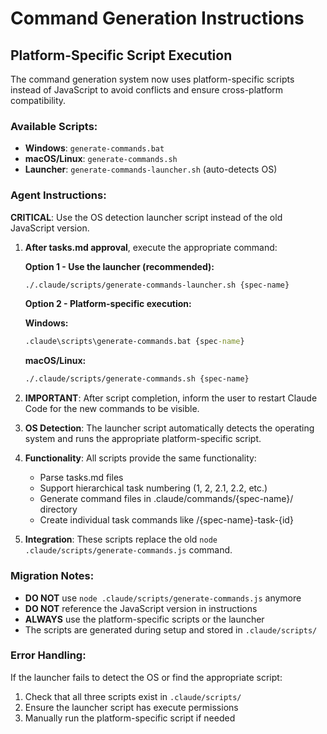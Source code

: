 # Command Generation Instructions

## Platform-Specific Script Execution

The command generation system now uses platform-specific scripts instead of JavaScript to avoid conflicts and ensure
cross-platform compatibility.

### Available Scripts:

- **Windows**: `generate-commands.bat`
- **macOS/Linux**: `generate-commands.sh`
- **Launcher**: `generate-commands-launcher.sh` (auto-detects OS)

### Agent Instructions:

**CRITICAL**: Use the OS detection launcher script instead of the old JavaScript version.

1. **After tasks.md approval**, execute the appropriate command:

   **Option 1 - Use the launcher (recommended):**

   ```bash
   ./.claude/scripts/generate-commands-launcher.sh {spec-name}
   ```

   **Option 2 - Platform-specific execution:**

   **Windows:**

   ```cmd
   .claude\scripts\generate-commands.bat {spec-name}
   ```

   **macOS/Linux:**

   ```bash
   ./.claude/scripts/generate-commands.sh {spec-name}
   ```

2. **IMPORTANT**: After script completion, inform the user to restart Claude Code for the new commands to be visible.

3. **OS Detection**: The launcher script automatically detects the operating system and runs the appropriate
   platform-specific script.

4. **Functionality**: All scripts provide the same functionality:
    - Parse tasks.md files
    - Support hierarchical task numbering (1, 2, 2.1, 2.2, etc.)
    - Generate command files in .claude/commands/{spec-name}/ directory
    - Create individual task commands like /{spec-name}-task-{id}

5. **Integration**: These scripts replace the old `node .claude/scripts/generate-commands.js` command.

### Migration Notes:

- **DO NOT** use `node .claude/scripts/generate-commands.js` anymore
- **DO NOT** reference the JavaScript version in instructions
- **ALWAYS** use the platform-specific scripts or the launcher
- The scripts are generated during setup and stored in `.claude/scripts/`

### Error Handling:

If the launcher fails to detect the OS or find the appropriate script:

1. Check that all three scripts exist in `.claude/scripts/`
2. Ensure the launcher script has execute permissions
3. Manually run the platform-specific script if needed
